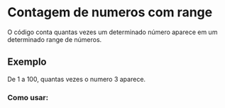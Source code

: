 # Contagem de numeros com range

O código conta quantas vezes um determinado número aparece em um determinado range de números.

## Exemplo

De 1 a 100, quantas vezes o numero 3 aparece. 

### Como usar: 
